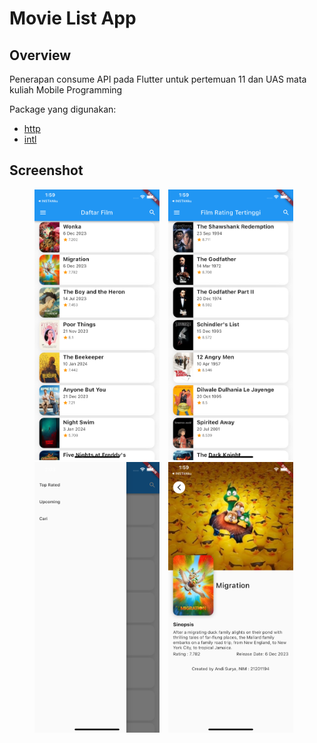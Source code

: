 # Movie List App

## Overview
Penerapan consume API pada Flutter untuk pertemuan 11 dan UAS mata kuliah Mobile Programming

Package yang digunakan:
- [http](https://pub.dev/packages/http)
- [intl](https://pub.dev/packages/intl)

## Screenshot
<p align="center">
  <img src="screenshot/SS - 1.png" alt="drawing" width="200" style="margin-right: 10px;"/>
  <img src="screenshot/SS - 2.png" alt="drawing" width="200" style="margin-right: 10px;"/>
  <img src="screenshot/SS - 3.png" alt="drawing" width="200" style="margin-right: 10px;"/>
  <img src="screenshot/SS - 4.png" alt="drawing" width="200" style="margin-right: 10px;"/>
</p>
